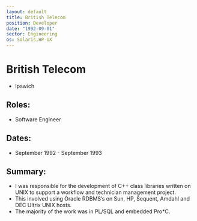 ```yaml
---
layout: default
title: British Telecom
position: Developer
date: "1992-09-01"
sector: Engineering
os: Solaris,HP-UX
---
```

# British Telecom
- Ipswich

## Roles:		
- Software Engineer

## Dates:
- September 1992 - September 1993

## Summary:
-	I was responsible for the development of C++ class libraries written on UNIX to support a workflow and technician management project.
- This involved using Oracle RDBMS’s on Sun, HP, Sequent, Amdahl and DEC Ultrix UNIX hosts.
- The majority of the work was in PL/SQL and embedded Pro*C.
